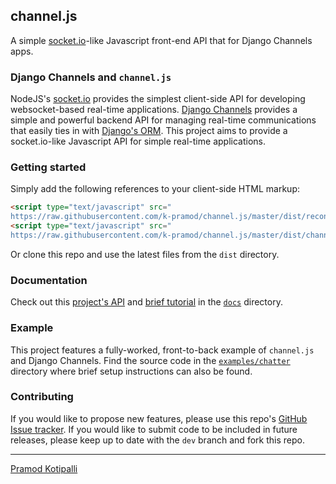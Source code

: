## channel.js

A simple [socket.io](socket.io)-like Javascript front-end API that for Django Channels apps.

### Django Channels and `channel.js`

NodeJS's [socket.io](http://socket.io/) provides the simplest client-side API for developing websocket-based real-time applications. [Django Channels](https://channels.readthedocs.io/en/latest/) provides a simple and powerful backend API for managing real-time communications that easily ties in with [Django's ORM](http://tutorial.djangogirls.org/en/django_orm/). This project aims to provide a socket.io-like Javascript API for simple real-time applications.

### Getting started

Simply add the following references to your client-side HTML markup:
```html
<script type="text/javascript" src="
https://raw.githubusercontent.com/k-pramod/channel.js/master/dist/reconnecting-websocket.js"></script>
<script type="text/javascript" src="
https://raw.githubusercontent.com/k-pramod/channel.js/master/dist/channel-0.1.1.js"></script>
```

Or clone this repo and use the latest files from the `dist` directory.

### Documentation

Check out this [project's API](docs/channel.md) and [brief tutorial](docs/tutorial.md) in the [`docs`](docs) directory.

### Example

This project features a fully-worked, front-to-back example of `channel.js` and Django Channels. Find the source code in the [`examples/chatter`](examples/chatter) directory where brief setup instructions can also be found.

### Contributing

If you would like to propose new features, please use this repo's [GitHub Issue tracker](https://github.com/k-pramod/channel.js/issues). If you would like to submit code to be included in future releases, please keep up to date with the `dev` branch and fork this repo.

---
[Pramod Kotipalli](http://pramodk.net/)
 
